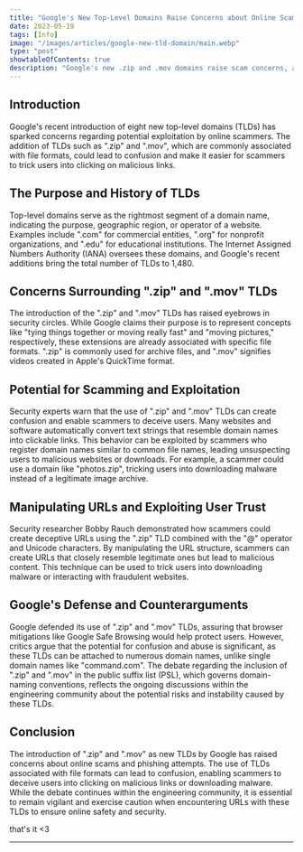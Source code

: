 ```yaml
---
title: "Google's New Top-Level Domains Raise Concerns about Online Scams"
date: 2023-05-19
tags: [Info]
image: "/images/articles/google-new-tld-domain/main.webp"
type: "post"
showtableOfContents: true
description: "Google's new .zip and .mov domains raise scam concerns, as scammers exploit deceptive URLs and trick users into clicking malicious links"
---
```


## Introduction
Google's recent introduction of eight new top-level domains (TLDs) has sparked concerns regarding potential exploitation by online scammers. The addition of TLDs such as ".zip" and ".mov", which are commonly associated with file formats, could lead to confusion and make it easier for scammers to trick users into clicking on malicious links.

## The Purpose and History of TLDs
Top-level domains serve as the rightmost segment of a domain name, indicating the purpose, geographic region, or operator of a website. Examples include ".com" for commercial entities, ".org" for nonprofit organizations, and ".edu" for educational institutions. The Internet Assigned Numbers Authority (IANA) oversees these domains, and Google's recent additions bring the total number of TLDs to 1,480.

## Concerns Surrounding ".zip" and ".mov" TLDs
The introduction of the ".zip" and ".mov" TLDs has raised eyebrows in security circles. While Google claims their purpose is to represent concepts like "tying things together or moving really fast" and "moving pictures," respectively, these extensions are already associated with specific file formats. ".zip" is commonly used for archive files, and ".mov" signifies videos created in Apple's QuickTime format.

## Potential for Scamming and Exploitation
Security experts warn that the use of ".zip" and ".mov" TLDs can create confusion and enable scammers to deceive users. Many websites and software automatically convert text strings that resemble domain names into clickable links. This behavior can be exploited by scammers who register domain names similar to common file names, leading unsuspecting users to malicious websites or downloads. For example, a scammer could use a domain like "photos.zip", tricking users into downloading malware instead of a legitimate image archive.

## Manipulating URLs and Exploiting User Trust
Security researcher Bobby Rauch demonstrated how scammers could create deceptive URLs using the ".zip" TLD combined with the "@" operator and Unicode characters. By manipulating the URL structure, scammers can create URLs that closely resemble legitimate ones but lead to malicious content. This technique can be used to trick users into downloading malware or interacting with fraudulent websites.

## Google's Defense and Counterarguments
Google defended its use of ".zip" and ".mov" TLDs, assuring that browser mitigations like Google Safe Browsing would help protect users. However, critics argue that the potential for confusion and abuse is significant, as these TLDs can be attached to numerous domain names, unlike single domain names like "command.com". The debate regarding the inclusion of ".zip" and ".mov" in the public suffix list (PSL), which governs domain-naming conventions, reflects the ongoing discussions within the engineering community about the potential risks and instability caused by these TLDs.

## Conclusion
The introduction of ".zip" and ".mov" as new TLDs by Google has raised concerns about online scams and phishing attempts. The use of TLDs associated with file formats can lead to confusion, enabling scammers to deceive users into clicking on malicious links or downloading malware. While the debate continues within the engineering community, it is essential to remain vigilant and exercise caution when encountering URLs with these TLDs to ensure online safety and security.

that's it <3

---

  
